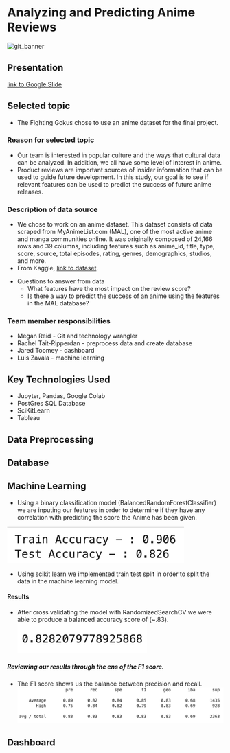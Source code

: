 # Analyzing and Predicting Anime Reviews

![git_banner](./Images/git_banner.png)

## Presentation
[link to Google Slide](https://docs.google.com/presentation/d/1_hMblo0-NbiRcU7oeg283wMRgKTc03x0-ilbHuAfsQU/edit#slide=id.p)


## Selected topic
  - The Fighting Gokus chose to use an anime dataset for the final project.

### Reason for selected topic
  - Our team is interested in popular culture and the ways that cultural data can be analyzed. In addition, we all have some level of interest in anime. 
  - Product reviews are important sources of insider information that can be used to guide future development. In this study, our goal is to see if relevant features can be used to predict the success of future anime releases.

### Description of data source
  - We chose to work on an anime dataset. This dataset consists of data scraped from MyAnimeList.com (MAL), one of the most active anime and manga communities online. It was originally composed of 24,166 rows and 39 columns, including features such as anime_id, title, type, score, source, total episodes, rating, genres, demographics, studios, and more. 
  - From Kaggle, [link to dataset](https://www.kaggle.com/datasets/andreuvallhernndez/myanimelist). 
* Questions to answer from data
  - What features have the most impact on the review score?
  - Is there a way to predict the success of an anime using the features in the MAL database?

### Team member responsibilities
- Megan Reid - Git and technology wrangler
- Rachel Tait-Ripperdan - preprocess data and create database
- Jared Toomey - dashboard
- Luis Zavala - machine learning 

## Key Technologies Used
* Jupyter, Pandas, Google Colab
* PostGres SQL Database
* SciKitLearn
* Tableau

## Data Preprocessing

## Database

## Machine Learning

* Using a binary classification model (BalancedRandomForestClassifier) we are inputing our features in order to determine if they have any correlation with predicting the score the Anime has been given.

![Train/Test](./ML_Resources/TrainTest.png)

* Using scikit learn we implemented train test split in order to split the data in the machine learning model. 

#### Results
* After cross validating the model with RandomizedSearchCV we were able to produce a balanced accuracy score of (~.83).
![BAS](./ML_Resources/BalancedAccuScore.png)

##### Reviewing our results through the ens of the F1 score. 
* The F1 score shows us the balance between precision and recall.
![F1 Score](./ML_Resources/F1Score.png)

## Dashboard
